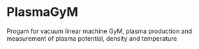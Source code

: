 # PlasmaGyM
 Progam for vacuum linear machine GyM, plasma production and measurement of plasma potential, density and temperature
